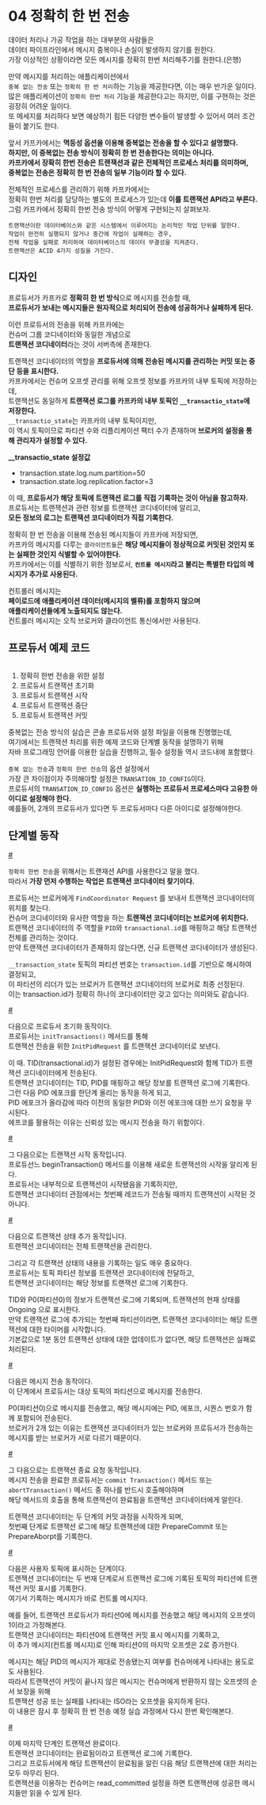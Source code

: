 # 04 정확히 한 번 전송 
       
데이터 처리나 가공 작업을 하는 대부분의 사람들은          
데이터 파이프라인에서 메시지 중복이나 손실이 발생하지 않기를 원한다.        
가장 이상적인 상황이라면 모든 메시지를 정확히 한번 처리해주기를 원한다.(은행)   
 
만약 메시지를 처리하는 애플리케이션에서     
`중복 없는 전송` 또는 `정확히 한 번 처리`하는 기능을 제공한다면, 이는 매우 반가운 일이다.     
많은 애플리케이션이 `정확히 한번 처리` 기능을 제공한다고는 하지만, 이를 구현하는 것은 굉장히 어려운 일이다.       
또 메세지를 처리하다 보면 예상하기 힘든 다양한 변수들이 발생할 수 있어서 여러 조건들이 붙기도 한다.    
 
앞서 카프카에서는 **멱등성 옵션을 이용해 중복없는 전송을 할 수 있다고 설명했다.**          
**하지만, 이 중복없는 전송 방식이 정확히 한 번 전송한다는 의미는 아니다.**         
**카프카에서 장확히 한번 전송은 트랜잭션과 같은 전체적인 프로세스 처리를 의미하며,**       
**중복없는 전송은 정확히 한 번 전송의 일부 기능이라 할 수 있다.**  
   
전체적인 프로세스를 관리하기 위해 카프카에서는      
정확히 한번 처리를 담당하는 별도의 프로세스가 있는데 **이를 트랜잭션 API라고 부른다.**       
그럼 카프카에서 정확히 한번 전송 방식이 어떻게 구현되는지 살펴보자.    

```
트랜잭션이란 데이터베이스와 같은 시스템에서 이루어지는 논리적인 작업 단위를 말한다.       
작업이 완전히 실행되지 않거나 중간에 작업이 실패하는 경우,    
전체 작업을 실패로 처리하여 데이터베이스의 데이터 무결성을 지켜준다.        
트랜잭션은 ACID 4가지 성질을 가진다.    
```  

## 디자인   
   
프로듀서가 카프카로 **정확히 한 번 방식**으로 메시지를 전송할 때,        
**프로듀서가 보내는 메시지들은 원자적으로 처리되어 전송에 성공하거나 실패하게 된다.**   

이런 프로듀서의 전송을 위해 카프카에는     
컨슈머 그룹 코디네이터와 동일한 개념으로        
**트랜잭션 코디네이터**라는 것이 서버측에 존재한다.     

트랜잭션 코디네이터의 역할을 **프로듀서에 의해 전송된 메시지를 관리하는 커밋 또는 중단 등을 표시한다.**    
카프카에서는 컨슈머 오프셋 관리를 위해 오프셋 정보를 카프카의 내부 토픽에 저장하는데,     
트랜잭션도 동일하게 **트랜잭션 로그를 카프카의 내부 토픽인 `__transactio_state`에 저장한다.**        
`__transactio_state`는 카프카의 내부 토픽이지만,    
이 역시 토픽이므로 파티션 수와 리플리케이션 팩터 수가 존재하며 **브로커의 설정을 통해 관리자가 설정할 수 있다.**       

**__transactio_state 설정값**   
  
* transaction.state.log.num.partition=50
* transaction.state.log.replication.factor=3

이 때, **프로듀서가 해당 토픽에 트랜잭션 로그를 직접 기록하는 것이 아님을 참고하자.**   
프로듀서는 트랜잭션과 관련 정보를 트랜잭션 코디네이터에 알리고,     
**모든 정보의 로그는 트랜잭션 코디네이터가 직접 기록한다.**      
    
정확히 한 번 전송을 이용해 전송된 메시지들이 카프카에 저장되면,     
카프카의 메시지를 다루는 `클라이언트들`은 **해당 메시지들이 정상적으로 커밋된 것인지 또는 실패한 것인지 식별할 수 있어야한다.**      
카프카에서는 이를 식별하기 위한 정보로서, **`컨트롤 메시지`라고 불리는 특별한 타입의 메시지가 추가로 사용된다.**     
 
컨트롤러 메시지는   
**페이로드에 애플리케이션 데이터(메시지의 벨류)를 포함하지 않으며**    
**애플리케이션들에게 노출되지도 않는다.**          
컨트롤러 메시지는 오직 브로커와 클라이언트 통신에서만 사용된다.     

## 프로듀서 예제 코드  

```java
```

1. 정확히 한번 전송을 위한 설정 
2. 프로듀서 트랜잭션 초기화 
3. 프로듀서 트랜잭션 시작 
4. 프로듀서 트랜잭션 중단 
5. 프로듀서 트랜잭션 커밋 

중복없는 전송 방식의 실습은 콘솔 프로듀서와 설정 파일을 이용해 진행했는데,      
여기에서는 트랜잭션 처리를 위한 예제 코드와 단계별 동작을 설명하기 위해        
자바 프로그래밍 언어를 이용한 실습을 진행하고, 필수 설정들 역시 코드내에 포함했다.   
     
`중복 없는 전송`과 `정확히 한번 전송`의 옵션 설정에서      
가장 큰 차이점이자 주의해야할 설정은 `TRANSATION_ID_CONFIG`이다.      
프로듀서의 `TRANSATION_ID_CONFIG` 옵션은 **실행하는 프로듀서 프로세스마다 고유한 아이디로 설정해야 한다.**   
예를들어, 2개의 프로듀서가 있다면 두 프로듀서마다 다른 아이디로 설정해야한다.  

## 단계별 동작    

[#](#)  

`정확히 한번 전송`을 위해서는 트랜재션 API를 사용한다고 말을 했다.      
따라서 **가장 먼저 수행하는 작업은 트랜잭션 코디네이터 찾기이다.**         
      
프로듀서는 브로커에게 `FindCoordinator Request` 를 보내서 트랜잭션 코디네이터의 위치를 찾는다.          
컨슈머 코디네이터와 유사한 역할을 하는 **트랜잭션 코디네이터는 브로커에 위치한다.**      
트랜잭션 코디네이터의 주 역할을 `PID`와 `transactional.id`를 매핑하고 해당 트랜잭션 전체를 관리하는 것이다.      
만약 트랜잭션 코디네이터가 존재하지 않는다면, 신규 트랜잭션 코디네이터가 생성된다.    
 
`__transaction_state` 토픽의 파티션 번호는 `transaction.id`를 기반으로 해시하여 결정되고,      
이 파티션의 리더가 있는 브로커가 트랜잭션 코디네이터의 브로커로 최종 선정된다.      
이는 transaction.id가 정확히 하나의 코디네이터만 갖고 있다는 의미와도 같습니다.      

[#](#)   
  
다음으로 프로듀서 초기화 동작이다.     
프로듀서는 `initTransactions()` 메서드를 통해     
트랜잭션 전송을 위한 `InitPidRequest` 를 트랜잭션 코디네이터로 보낸다.     
  
이 때. TID(transactional.id)가 설정된 경우에는 InitPidRequest와 함께 TID가 트랜잭션 코디네이터에게 전송된다.        
트랜잭션 코디네이터는 TID, PID를 매핑하고 해당 정보를 트랜잭션 로그에 기록한다.      
그런 다음 PID 에포크를 한단계 올리는 동작을 하게 되고,      
PID 에포크가 올라감에 따라 이전의 동일한 PID와 이전 에포크에 대한 쓰기 요청을 무시된다.      
에프코를 활용하는 이유는 신뢰성 있는 메시지 전송을 하기 위함이다.   

[#](#)  
   
그 다음으로는 트랜잭션 시작 동작입니다.          
프로듀선느 beginTransaction() 메서드를 이용해 새로운 트랜잭션의 시작을 알리게 된다.       
프로듀서는 내부적으로 트랜잭션이 시작됐음을 기록하지만,       
트랜잭션 코디네이터 관점에서는 첫번째 레코드가 전송될 때까지 트랜잭션이 시작된 것 아니다.     

[#](#)   
 
다음으로 트랜잭션 상태 추가 동작입니다.      
트랜잭션 코디네이터는 전체 트랜잭션을 관리한다.  
      
그리고 각 트랜잭션 상태의 내용을 기록하는 일도 매우 중요하다.      
프로듀서는 토픽 파티션 정보를 트랜잭션 코디네이터에 전달하고,    
트랜잭션 코디네이터는 해당 정보를 트랜잭션 로그에 기록한다.     

TID와 P0(파티션0)의 정보가 트랜잭션 로그에 기록되며, 트랜잭션의 현재 상태를  Ongoing 으로 표시한다.          
만약 트랜잭션 로그에 추가되는 첫번째 파티션이라면, 트랜잭션 코디네이터는 해당 트랜잭션에 대한 타이머를 시작합니다.    
기본값으로 1분 동안 트랜잭션 상태에 대한 업데이트가 없다면, 해당 트랜잭션은 실패로 처리된다.      
   
[#](#)  
 
다음은 메시지 전송 동작이다.       
이 단계에서 프로듀서는 대상 토픽의 파티션으로 메시지를 전송한다.    
 
P0(파티션0)으로 메시지를 전송했고, 해당 메시지에는 PID, 에포크, 시퀀스 번호가 함께 포함되어 전송된다.      
브로커가 2개 있는 이유는 트랜잭션 코디네이터가 있는 브로커와 프로듀서가 전송하는 메시지를 받는 브로커가 서로 다르기 때문이다.   

[#](#)   
 
그 다음으로는 트랜잭션 종료 요청 동작입니다.       
메시지 전송을 완료한 프로듀서는 `commit Transaction()` 메서드 또는    
`abortTransaction()` 메서드 중 하나를 반드시 호출해야하며          
해당 메서드의 호출을 통해 트랜잭션이 완료됨을 트랜잭션 코디네이터에게 알린다.     
  
트랜잭션 코디네이터는 두 단계의 커밋 과정을 시작하게 되며,     
첫번째 단계로 트랜잭션 로그에 해당 트랜잭션에 대한 PrepareCommit 또는 PrepareAborpt를 기록한다.    

[#](#)   

다음은 사용자 토픽에 표시하는 단계이다.      
트랜잭션 코디네이터는 두 번재 단계로서 트랜잭션 로그에 기록된 토픽의 파티션에 트랜잭션 커밋 표시를 기록한다.     
여기서 기록하는 메시지가 바로 컨트롤 메시지다.      

예를 들어, 트랜잭션 프로듀서가 파티션0에 메시지를 전송했고 해당 메시지의 오프셋이 1이라고 가정해본다.     
트랜잭션 코디네이터는 파티션0에 트랜잭션 커밋 표시 메시지를 기록하고,       
이 추가 메시지(컨트롤 메시지)로 인해 파티션0의 마지막 오프셋은 2로 증가한다.   

메시지는 해당 PID의 메시지가 제대로 전송됐는지 여부를 컨슈머에게 나타내는 용도로도 사용된다.       
따라서 트랜잭션이 커밋이 끝나지 않은 메시지는 컨슈머에게 반환하지 않는 오프셋의 순서 보장을 위해         
트랜잭션 성공 또는 실패를 나타내는 ISO라는 오프셋을 유지하게 된다.        
이 내용은 잠시 후 정확히 한 번 전송 예정 실습 과정에서 다시 한번 확인해본다.   

[#](#)   
 
이제 마지막 단계인 트랜잭션 완료이다.        
트랜잭션 코디네이터는 완료됨이라고 트랜잭션 로그에 기록한다.       
그리고 프로듀서에게 해당 트랜잭션이 완료됨을 알린 다음 해당 트랜잭션에 대한 처리는 모두 마무리 된다.      
트랜잭션을 이용하는 컨슈머는 read_committed 설정을 하면 트랜잭션에 성공한 메시지들만 읽을 수 있게 된다.     

















